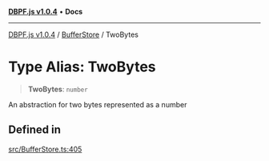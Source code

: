 [**DBPF.js v1.0.4**](../../README.md) • **Docs**

***

[DBPF.js v1.0.4](../../README.md) / [BufferStore](../README.md) / TwoBytes

# Type Alias: TwoBytes

> **TwoBytes**: `number`

An abstraction for two bytes represented as a number

## Defined in

[src/BufferStore.ts:405](https://github.com/anonhostpi/DBPF.js/blob/96bf3262c3e4b9863c3bc71ebc15b70d5c50d6d9/src/BufferStore.ts#L405)
